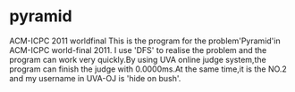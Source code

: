 # pyramid
ACM-ICPC 2011 worldfinal
  This is the program for the problem'Pyramid'in ACM-ICPC world-final 2011.
  I use 'DFS' to realise the problem and the program can work very quickly.By using UVA online judge system,the program can finish the judge 
with 0.0000ms.At the same time,it is the NO.2 and my username in UVA-OJ is 'hide on bush'.
